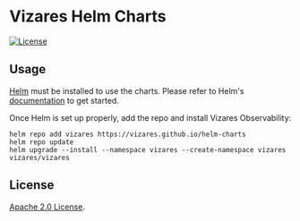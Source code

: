 # Vizares Helm Charts

[![License](https://img.shields.io/badge/License-Apache%202.0-blue.svg)](https://opensource.org/licenses/Apache-2.0)

## Usage

[Helm](https://helm.sh) must be installed to use the charts.
Please refer to Helm's [documentation](https://helm.sh/docs/) to get started.

Once Helm is set up properly, add the repo and install Vizares Observability:

```console
helm repo add vizares https://vizares.github.io/helm-charts
helm repo update
helm upgrade --install --namespace vizares --create-namespace vizares vizares/vizares
```

## License

[Apache 2.0 License](https://github.com/vizares/helm-charts/blob/main/LICENSE).
